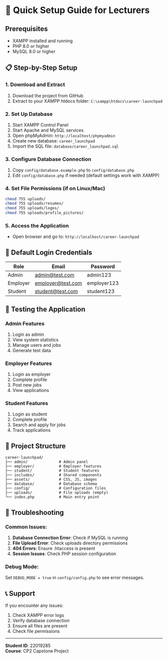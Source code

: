 # 🚀 Quick Setup Guide for Lecturers

## Prerequisites
- XAMPP installed and running
- PHP 8.0 or higher
- MySQL 8.0 or higher

## 📋 Step-by-Step Setup

### 1. Download and Extract
1. Download the project from GitHub
2. Extract to your XAMPP htdocs folder: `C:\xampp\htdocs\career-launchpad`

### 2. Set Up Database
1. Start XAMPP Control Panel
2. Start Apache and MySQL services
3. Open phpMyAdmin: `http://localhost/phpmyadmin`
4. Create new database: `career_launchpad`
5. Import the SQL file: `database/career_launchpad.sql`

### 3. Configure Database Connection
1. Copy `config/database.example.php` to `config/database.php`
2. Edit `config/database.php` if needed (default settings work with XAMPP)

### 4. Set File Permissions (if on Linux/Mac)
```bash
chmod 755 uploads/
chmod 755 uploads/resumes/
chmod 755 uploads/logos/
chmod 755 uploads/profile_pictures/
```

### 5. Access the Application
- Open browser and go to: `http://localhost/career-launchpad`

## 🔑 Default Login Credentials

| Role | Email | Password |
|------|-------|----------|
| Admin | admin@test.com | admin123 |
| Employer | employer@test.com | employer123 |
| Student | student@test.com | student123 |

## 🧪 Testing the Application

### Admin Features
1. Login as admin
2. View system statistics
3. Manage users and jobs
4. Generate test data

### Employer Features
1. Login as employer
2. Complete profile
3. Post new jobs
4. View applications

### Student Features
1. Login as student
2. Complete profile
3. Search and apply for jobs
4. Track applications

## 📁 Project Structure

```
career-launchpad/
├── admin/              # Admin panel
├── employer/           # Employer features
├── student/            # Student features
├── includes/           # Shared components
├── assets/             # CSS, JS, images
├── database/           # Database schema
├── config/             # Configuration files
├── uploads/            # File uploads (empty)
└── index.php           # Main entry point
```

## 🔧 Troubleshooting

### Common Issues:
1. **Database Connection Error**: Check if MySQL is running
2. **File Upload Error**: Check uploads directory permissions
3. **404 Errors**: Ensure .htaccess is present
4. **Session Issues**: Check PHP session configuration

### Debug Mode:
Set `DEBUG_MODE = true` in `config/config.php` to see error messages.

## 📞 Support

If you encounter any issues:
1. Check XAMPP error logs
2. Verify database connection
3. Ensure all files are present
4. Check file permissions

---
**Student ID**: 22019285  
**Course**: CP2 Capstone Project 